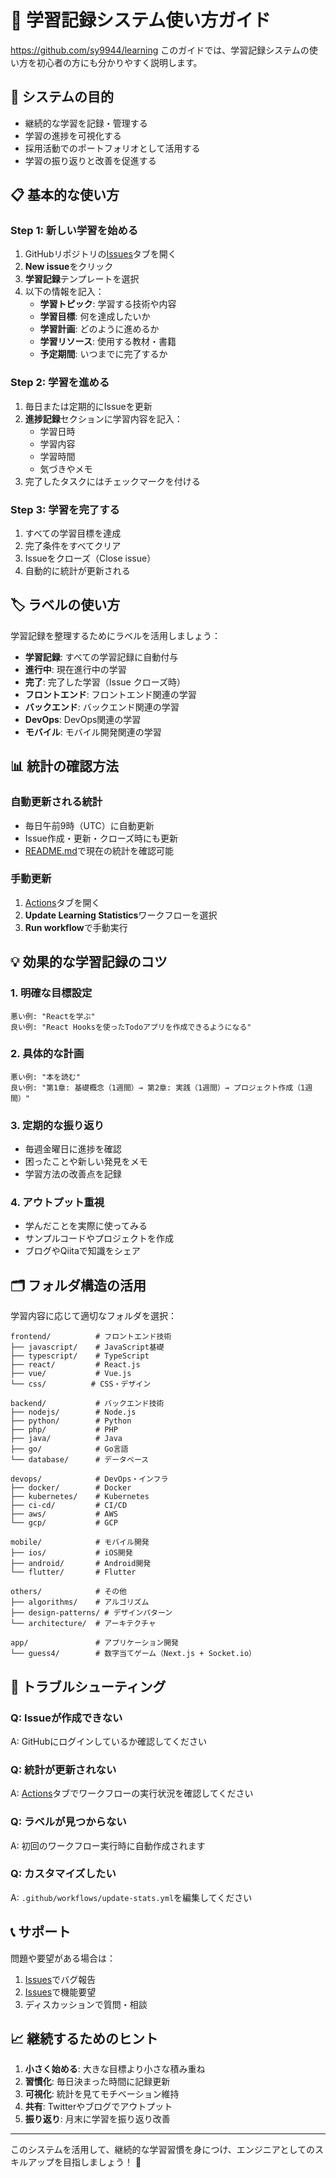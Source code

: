# 📘 学習記録システム使い方ガイド
https://github.com/sy9944/learning
このガイドでは、学習記録システムの使い方を初心者の方にも分かりやすく説明します。

## 🎯 システムの目的

- 継続的な学習を記録・管理する
- 学習の進捗を可視化する
- 採用活動でのポートフォリオとして活用する
- 学習の振り返りと改善を促進する

## 📋 基本的な使い方

### Step 1: 新しい学習を始める

1. GitHubリポジトリの[Issues](../../issues)タブを開く
2. **New issue**をクリック
3. **学習記録**テンプレートを選択
4. 以下の情報を記入：
   - **学習トピック**: 学習する技術や内容
   - **学習目標**: 何を達成したいか
   - **学習計画**: どのように進めるか
   - **学習リソース**: 使用する教材・書籍
   - **予定期間**: いつまでに完了するか

### Step 2: 学習を進める

1. 毎日または定期的にIssueを更新
2. **進捗記録**セクションに学習内容を記入：
   - 学習日時
   - 学習内容
   - 学習時間
   - 気づきやメモ
3. 完了したタスクにはチェックマークを付ける

### Step 3: 学習を完了する

1. すべての学習目標を達成
2. 完了条件をすべてクリア
3. Issueをクローズ（Close issue）
4. 自動的に統計が更新される

## 🏷️ ラベルの使い方

学習記録を整理するためにラベルを活用しましょう：

- **学習記録**: すべての学習記録に自動付与
- **進行中**: 現在進行中の学習
- **完了**: 完了した学習（Issue クローズ時）
- **フロントエンド**: フロントエンド関連の学習
- **バックエンド**: バックエンド関連の学習
- **DevOps**: DevOps関連の学習
- **モバイル**: モバイル開発関連の学習

## 📊 統計の確認方法

### 自動更新される統計

- 毎日午前9時（UTC）に自動更新
- Issue作成・更新・クローズ時にも更新
- [README.md](../README.md)で現在の統計を確認可能

### 手動更新

1. [Actions](../../actions)タブを開く
2. **Update Learning Statistics**ワークフローを選択
3. **Run workflow**で手動実行

## 💡 効果的な学習記録のコツ

### 1. 明確な目標設定
```
悪い例: "Reactを学ぶ"
良い例: "React Hooksを使ったTodoアプリを作成できるようになる"
```

### 2. 具体的な計画
```
悪い例: "本を読む"
良い例: "第1章: 基礎概念（1週間）→ 第2章: 実践（1週間）→ プロジェクト作成（1週間）"
```

### 3. 定期的な振り返り
- 毎週金曜日に進捗を確認
- 困ったことや新しい発見をメモ
- 学習方法の改善点を記録

### 4. アウトプット重視
- 学んだことを実際に使ってみる
- サンプルコードやプロジェクトを作成
- ブログやQiitaで知識をシェア

## 🗂️ フォルダ構造の活用

学習内容に応じて適切なフォルダを選択：

```
frontend/          # フロントエンド技術
├── javascript/    # JavaScript基礎
├── typescript/    # TypeScript
├── react/         # React.js
├── vue/           # Vue.js
└── css/          # CSS・デザイン

backend/           # バックエンド技術
├── nodejs/        # Node.js
├── python/        # Python
├── php/           # PHP
├── java/          # Java
├── go/            # Go言語
└── database/      # データベース

devops/            # DevOps・インフラ
├── docker/        # Docker
├── kubernetes/    # Kubernetes
├── ci-cd/         # CI/CD
├── aws/           # AWS
└── gcp/           # GCP

mobile/            # モバイル開発
├── ios/           # iOS開発
├── android/       # Android開発
└── flutter/       # Flutter

others/            # その他
├── algorithms/    # アルゴリズム
├── design-patterns/ # デザインパターン
└── architecture/  # アーキテクチャ

app/               # アプリケーション開発
└── guess4/        # 数字当てゲーム（Next.js + Socket.io）
```

## 🔧 トラブルシューティング

### Q: Issueが作成できない
A: GitHubにログインしているか確認してください

### Q: 統計が更新されない
A: [Actions](../../actions)タブでワークフローの実行状況を確認してください

### Q: ラベルが見つからない
A: 初回のワークフロー実行時に自動作成されます

### Q: カスタマイズしたい
A: `.github/workflows/update-stats.yml`を編集してください

## 📞 サポート

問題や要望がある場合は：
1. [Issues](../../issues/new?template=bug-report.md)でバグ報告
2. [Issues](../../issues/new?template=feature-request.md)で機能要望
3. ディスカッションで質問・相談

## 📈 継続するためのヒント

1. **小さく始める**: 大きな目標より小さな積み重ね
2. **習慣化**: 毎日決まった時間に記録更新
3. **可視化**: 統計を見てモチベーション維持
4. **共有**: Twitterやブログでアウトプット
5. **振り返り**: 月末に学習を振り返り改善

---

このシステムを活用して、継続的な学習習慣を身につけ、エンジニアとしてのスキルアップを目指しましょう！ 🚀
